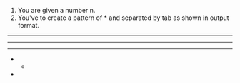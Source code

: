 1. You are given a number n.
2. You've to create a pattern of * and separated by tab as shown in output format.

* * * * *
* * * *
* * *
* * 
*
